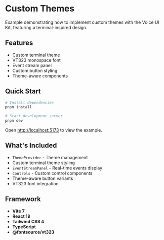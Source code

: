 # Custom Themes

Example demonstrating how to implement custom themes with the Voice UI Kit, featuring a terminal-inspired design.

## Features

- Custom terminal theme
- VT323 monospace font
- Event stream panel
- Custom button styling
- Theme-aware components

## Quick Start

```bash
# Install dependencies
pnpm install

# Start development server
pnpm dev
```

Open [http://localhost:5173](http://localhost:5173) to view the example.

## What's Included

- `ThemeProvider` - Theme management
- Custom terminal theme styling
- `EventStreamPanel` - Real-time events display
- `Controls` - Custom control components
- Theme-aware button variants
- VT323 font integration

## Framework

- **Vite 7**
- **React 19**
- **Tailwind CSS 4**
- **TypeScript**
- **@fontsource/vt323**
